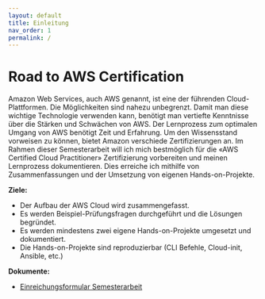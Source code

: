 ```yaml
---
layout: default
title: Einleitung
nav_order: 1
permalink: /
---
```


# Road to AWS Certification

Amazon Web Services, auch AWS genannt, ist eine der führenden Cloud-Plattformen. Die Möglichkeiten sind nahezu unbegrenzt. Damit man diese wichtige Technologie verwenden kann, benötigt man vertiefte Kenntnisse über die Stärken und Schwächen von AWS. Der Lernprozess zum optimalen Umgang von AWS benötigt Zeit und Erfahrung. Um den Wissensstand vorweisen zu können, bietet Amazon verschiede Zertifizierungen an. Im Rahmen dieser Semesterarbeit will ich mich bestmöglich für die «AWS Certified Cloud Practitioner» Zertifizierung vorbereiten und meinen Lernprozess dokumentieren. Dies erreiche ich mithilfe von Zusammenfassungen und der Umsetzung von eigenen Hands-on-Projekte.

**Ziele:**

- Der Aufbau der AWS Cloud wird zusammengefasst.
- Es werden Beispiel-Prüfungsfragen durchgeführt und die Lösungen begründet.
- Es werden mindestens zwei eigene Hands-on-Projekte umgesetzt und dokumentiert.
- Die Hands-on-Projekte sind reproduzierbar (CLI Befehle, Cloud-init, Ansible, etc.)

**Dokumente:**

- [Einreichungsformular Semesterarbeit](ressources/artifacts/20230420_SemesterArbeit-Einreichungsformuar_Wetter_V02.pdf)
